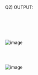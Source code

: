 Q2) OUTPUT:

<br/>
<br/>
<br/>
<br/>




![image](https://user-images.githubusercontent.com/42930642/124709728-8c8b9100-df1b-11eb-9a7f-746629e472f5.png)

<br/>
<br/>


![image](https://user-images.githubusercontent.com/42930642/124710256-3cf99500-df1c-11eb-8220-20383a9df6e2.png)

